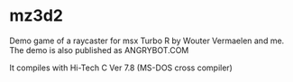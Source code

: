 # mz3d2
Demo game of a raycaster for msx Turbo R by Wouter Vermaelen and me. The demo is also published as ANGRYBOT.COM

It compiles with Hi-Tech C Ver 7.8 (MS-DOS cross compiler)
